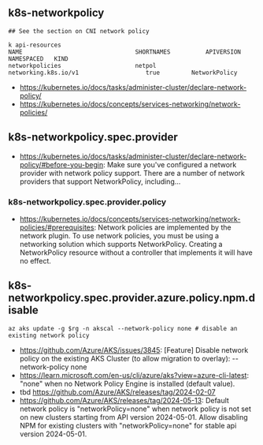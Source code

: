 ## k8s-networkpolicy

```
## See the section on CNI network policy

k api-resources
NAME                                SHORTNAMES          APIVERSION                             NAMESPACED   KIND
networkpolicies                     netpol              networking.k8s.io/v1                   true         NetworkPolicy
```

- https://kubernetes.io/docs/tasks/administer-cluster/declare-network-policy/
- https://kubernetes.io/docs/concepts/services-networking/network-policies/
  
## k8s-networkpolicy.spec.provider

- https://kubernetes.io/docs/tasks/administer-cluster/declare-network-policy/#before-you-begin: Make sure you've configured a network provider with network policy support. There are a number of network providers that support NetworkPolicy, including...

### k8s-networkpolicy.spec.provider.policy

- https://kubernetes.io/docs/concepts/services-networking/network-policies/#prerequisites: Network policies are implemented by the network plugin. To use network policies, you must be using a networking solution which supports NetworkPolicy. Creating a NetworkPolicy resource without a controller that implements it will have no effect.

## k8s-networkpolicy.spec.provider.azure.policy.npm.disable

```
az aks update -g $rg -n akscal --network-policy none # disable an existing network policy
```

- https://github.com/Azure/AKS/issues/3845: [Feature] Disable network policy on the existing AKS Cluster (to allow migration to overlay): --network-policy none
- https://learn.microsoft.com/en-us/cli/azure/aks?view=azure-cli-latest: "none" when no Network Policy Engine is installed (default value).
- tbd https://github.com/Azure/AKS/releases/tag/2024-02-07
- https://github.com/Azure/AKS/releases/tag/2024-05-13: Default network policy is "networkPolicy=none" when network policy is not set on new clusters starting from API version 2024-05-01. Allow disabling NPM for existing clusters with "networkPolicy=none" for stable api version 2024-05-01.
